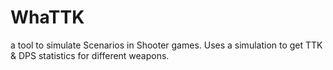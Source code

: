 # WhaTTK

a tool to simulate Scenarios in Shooter games.
Uses a simulation to get TTK & DPS statistics for different weapons.
